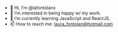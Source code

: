 - 👋 Hi, I’m @lafontolanx
- 👀 I’m interested in being happy w/ my work.
- 🌱 I’m currently learning JavaScript and ReactJS.
- 📫 How to reach me: laura_fontolan@hotmail.com

<!---
lafontolanx/lafontolanx is a ✨ special ✨ repository because its `README.md` (this file) appears on your GitHub profile.
You can click the Preview link to take a look at your changes.
--->
